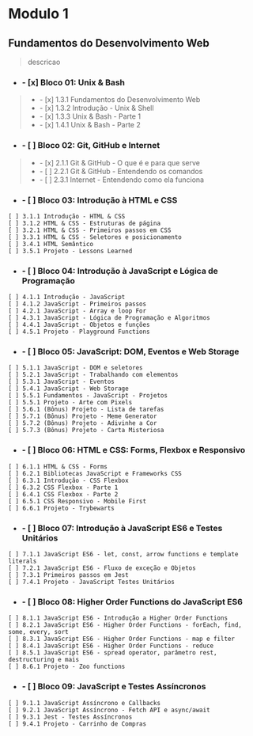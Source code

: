 # Modulo 1

## Fundamentos do Desenvolvimento Web

>descricao

### <ul><li>- [x] Bloco 01: Unix & Bash</li></ul>

><ul><li>- [x] 1.3.1 Fundamentos do Desenvolvimento Web</li>
><li>- [x] 1.3.2 Introdução - Unix & Shell </li>
><li>- [x] 1.3.3 Unix & Bash - Parte 1 </li>
><li>- [x] 1.4.1 Unix & Bash - Parte 2 </li></ul>

### <ul><li>- [ ] Bloco 02: Git, GitHub e Internet</li></ul>

><ul><li>- [x] 2.1.1 Git & GitHub - O que é e para que serve</li>
><li>-     [ ] 2.2.1 Git & GitHub - Entendendo os comandos</li>
><li>-     [ ] 2.3.1 Internet - Entendendo como ela funciona</li></ul>

### <ul><li>- [ ] Bloco 03: Introdução à HTML e CSS</li></ul>

    [ ] 3.1.1 Introdução - HTML & CSS
    [ ] 3.1.2 HTML & CSS - Estruturas de página
    [ ] 3.2.1 HTML & CSS - Primeiros passos em CSS
    [ ] 3.3.1 HTML & CSS - Seletores e posicionamento
    [ ] 3.4.1 HTML Semântico
    [ ] 3.5.1 Projeto - Lessons Learned

### <ul><li>- [ ] Bloco 04: Introdução à JavaScript e Lógica de Programação</li></ul>

    [ ] 4.1.1 Introdução - JavaScript
    [ ] 4.1.2 JavaScript - Primeiros passos
    [ ] 4.2.1 JavaScript - Array e loop For
    [ ] 4.3.1 JavaScript - Lógica de Programação e Algoritmos
    [ ] 4.4.1 JavaScript - Objetos e funções
    [ ] 4.5.1 Projeto - Playground Functions

### <ul><li>- [ ] Bloco 05: JavaScript: DOM, Eventos e Web Storage</ul></li>

    [ ] 5.1.1 JavaScript - DOM e seletores
    [ ] 5.2.1 JavaScript - Trabalhando com elementos
    [ ] 5.3.1 JavaScript - Eventos
    [ ] 5.4.1 JavaScript - Web Storage
    [ ] 5.5.1 Fundamentos - JavaScript - Projetos
    [ ] 5.5.1 Projeto - Arte com Pixels
    [ ] 5.6.1 (Bônus) Projeto - Lista de tarefas
    [ ] 5.7.1 (Bônus) Projeto - Meme Generator
    [ ] 5.7.2 (Bônus) Projeto - Adivinhe a Cor
    [ ] 5.7.3 (Bônus) Projeto - Carta Misteriosa

### <ul><li>- [ ] Bloco 06: HTML e CSS: Forms, Flexbox e Responsivo</ul></li>

    [ ] 6.1.1 HTML & CSS - Forms
    [ ] 6.2.1 Bibliotecas JavaScript e Frameworks CSS
    [ ] 6.3.1 Introdução - CSS Flexbox
    [ ] 6.3.2 CSS Flexbox - Parte 1
    [ ] 6.4.1 CSS Flexbox - Parte 2
    [ ] 6.5.1 CSS Responsivo - Mobile First
    [ ] 6.6.1 Projeto - Trybewarts

### <ul><li>- [ ] Bloco 07: Introdução à JavaScript ES6 e Testes Unitários</ul></li>

    [ ] 7.1.1 JavaScript ES6 - let, const, arrow functions e template literals
    [ ] 7.2.1 JavaScript ES6 - Fluxo de exceção e Objetos
    [ ] 7.3.1 Primeiros passos em Jest
    [ ] 7.4.1 Projeto - JavaScript Testes Unitários

### <ul><li>- [ ] Bloco 08: Higher Order Functions do JavaScript ES6</ul></li>

    [ ] 8.1.1 JavaScript ES6 - Introdução a Higher Order Functions
    [ ] 8.2.1 JavaScript ES6 - Higher Order Functions - forEach, find, some, every, sort
    [ ] 8.3.1 JavaScript ES6 - Higher Order Functions - map e filter
    [ ] 8.4.1 JavaScript ES6 - Higher Order Functions - reduce
    [ ] 8.5.1 JavaScript ES6 - spread operator, parâmetro rest, destructuring e mais
    [ ] 8.6.1 Projeto - Zoo functions

### <ul><li>- [ ] Bloco 09: JavaScript e Testes Assíncronos</ul></li>

    [ ] 9.1.1 JavaScript Assíncrono e Callbacks
    [ ] 9.2.1 JavaScript Assíncrono - Fetch API e async/await
    [ ] 9.3.1 Jest - Testes Assíncronos
    [ ] 9.4.1 Projeto - Carrinho de Compras
